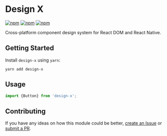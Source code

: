 # Design X

[![npm](https://img.shields.io/npm/v/design-x.svg)](https://www.npmjs.com/package/design-x)
[![npm](https://img.shields.io/npm/dt/design-x.svg)](https://www.npmjs.com/package/design-x)
[![npm](https://img.shields.io/npm/l/design-x.svg)](https://github.com/negativetwelve/design-x/blob/master/LICENSE)

Cross-platform component design system for React DOM and React Native.

## Getting Started

Install `design-x` using `yarn`:

```shell
yarn add design-x
```

## Usage

```javascript
import {Button} from 'design-x';
```

## Contributing

If you have any ideas on how this module could be better, [create an Issue](https://github.com/negativetwelve/design-x/issues) or [submit a PR](https://github.com/negativetwelve/design-x/pulls).
